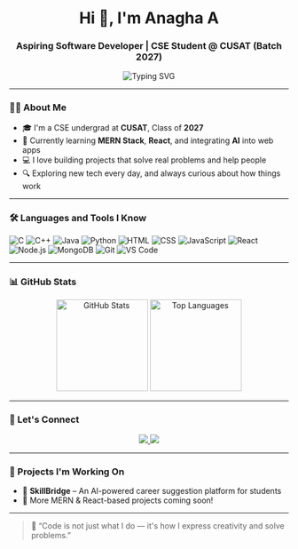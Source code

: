 <h1 align="center">Hi 👋, I'm Anagha A</h1>
<h3 align="center">Aspiring Software Developer | CSE Student @ CUSAT (Batch 2027)</h3>

<p align="center">
  <img src="https://readme-typing-svg.demolab.com?font=Fira+Code&size=20&duration=3000&pause=1000&center=true&vCenter=true&width=500&lines=Passionate+about+coding+%F0%9F%92%BB;Always+ready+to+learn+new+tech+%F0%9F%92%A1;Full-Stack+Explorer+%F0%9F%9A%80;React+%7C+MERN+%7C+JS+Lover" alt="Typing SVG" />
</p>

---

### 👩‍💻 About Me

- 🎓 I'm a CSE undergrad at **CUSAT**, Class of **2027**
- 🌱 Currently learning **MERN Stack**, **React**, and integrating **AI** into web apps
- 💻 I love building projects that solve real problems and help people
- 🔍 Exploring new tech every day, and always curious about how things work

---

### 🛠️ Languages and Tools I Know

![C](https://img.shields.io/badge/-C-00599C?style=flat&logo=c)
![C++](https://img.shields.io/badge/-C++-00599C?style=flat&logo=c%2B%2B)
![Java](https://img.shields.io/badge/-Java-ED8B00?style=flat&logo=java)
![Python](https://img.shields.io/badge/-Python-3776AB?style=flat&logo=python)
![HTML](https://img.shields.io/badge/-HTML5-E34F26?style=flat&logo=html5)
![CSS](https://img.shields.io/badge/-CSS3-1572B6?style=flat&logo=css3)
![JavaScript](https://img.shields.io/badge/-JavaScript-F7DF1E?style=flat&logo=javascript)
![React](https://img.shields.io/badge/-React-61DAFB?style=flat&logo=react)
![Node.js](https://img.shields.io/badge/-Node.js-339933?style=flat&logo=node.js)
![MongoDB](https://img.shields.io/badge/-MongoDB-47A248?style=flat&logo=mongodb)
![Git](https://img.shields.io/badge/-Git-F05032?style=flat&logo=git)
![VS Code](https://img.shields.io/badge/-VS%20Code-007ACC?style=flat&logo=visual-studio-code)

---

### 📊 GitHub Stats

<p align="center">
  <img src="https://github-readme-stats.vercel.app/api?username=ANAGHA-A-04&show_icons=true&theme=radical" alt="GitHub Stats" height="165">
  <img src="https://github-readme-stats.vercel.app/api/top-langs/?username=ANAGHA-A-04&layout=compact&theme=radical" alt="Top Languages" height="165">
</p>

---

### 🔗 Let's Connect

<p align="center">
  <a href="https://github.com/ANAGHA-A-04" target="_blank">
    <img src="https://img.shields.io/badge/GitHub-100000?style=for-the-badge&logo=github&logoColor=white" />
  </a>
  <a href="https://www.linkedin.com/in/[Anagha A](https://www.linkedin.com/in/anagha-a-648627289/)/" target="_blank">
    <img src="https://img.shields.io/badge/LinkedIn-0077B5?style=for-the-badge&logo=linkedin&logoColor=white" />
  </a>
</p>

---

### 🚀 Projects I'm Working On
- 🧠 **SkillBridge** – An AI-powered career suggestion platform for students
- 🎯 More MERN & React-based projects coming soon!

---

> 💬 “Code is not just what I do — it's how I express creativity and solve problems.”


